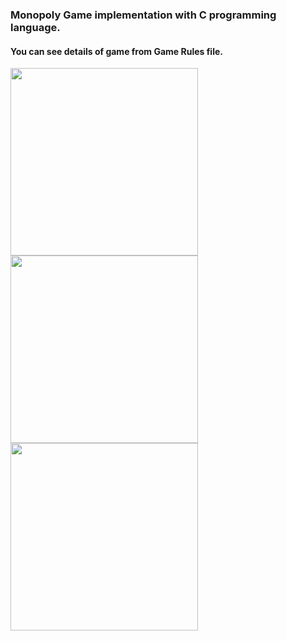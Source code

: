 ### Monopoly Game implementation with C programming language.
#### You can see details of game from Game Rules file.

<img  width="300" height="300" src="https://github.com/akifkartal03/Object_Oriented_Programming_with_CPP/blob/master/CSE241%20Assignments/N-Puzzle%20Game%20stage%20by%20stage/NPuzzle_Game.png">

<img  width="300" height="300" src="https://github.com/akifkartal03/Object_Oriented_Programming_with_CPP/blob/master/CSE241%20Assignments/N-Puzzle%20Game%20stage%20by%20stage/NPuzzle_Game.png">

<img  width="300" height="300" src="https://github.com/akifkartal03/Object_Oriented_Programming_with_CPP/blob/master/CSE241%20Assignments/N-Puzzle%20Game%20stage%20by%20stage/NPuzzle_Game.png">

